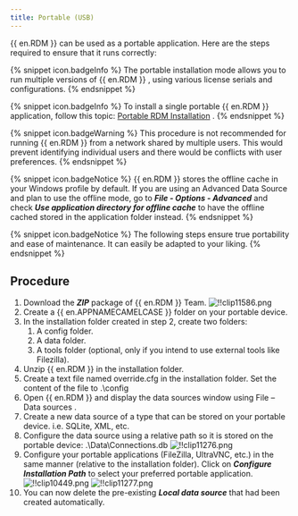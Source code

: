 ```yaml
---
title: Portable (USB)
---
```

{{ en.RDM }} can be used as a portable application. Here are the steps required to ensure that it runs correctly: 

{% snippet icon.badgeInfo %} 
The portable installation mode allows you to run multiple versions of {{ en.RDM }} , using various license serials and configurations. 
{% endsnippet %}
 
{% snippet icon.badgeInfo %} 
To install a single portable {{ en.RDM }} application, follow this topic: [Portable RDM Installation](/kb/remote-desktop-manager/how-to-articles/portable-rdm-installation/) . 
{% endsnippet %}
 
{% snippet icon.badgeWarning %} 
This procedure is not recommended for running {{ en.RDM }} from a network shared by multiple users. This would prevent identifying individual users and there would be conflicts with user preferences. 
{% endsnippet %}
 
{% snippet icon.badgeNotice %} 
{{ en.RDM }} stores the offline cache in your Windows profile by default. If you are using an Advanced Data Source and plan to use the offline mode, go to ***File - Options - Advanced*** and check ***Use application directory for offline cache*** to have the offline cached stored in the application folder instead. 
{% endsnippet %}
 
{% snippet icon.badgeNotice %} 
The following steps ensure true portability and ease of maintenance. It can easily be adapted to your liking. 
{% endsnippet %}
 
## Procedure 

1. Download the ***ZIP*** package of {{ en.RDM }} Team. 
![!!clip11586.png](/img/en/rdm/windows/clip11586.png) 
1. Create a {{ en.APPNAMECAMELCASE }} folder on your portable device. 
1. In the installation folder created in step 2, create two folders: 
    1. A config folder. 
    1. A data folder. 
    1. A tools folder (optional, only if you intend to use external tools like Filezilla). 
1. Unzip {{ en.RDM }} in the installation folder. 
1. Create a text file named override.cfg in the installation folder. Set the content of the file to .\config 
1. Open {{ en.RDM }} and display the data sources window using File – Data sources . 
1. Create a new data source of a type that can be stored on your portable device. i.e. SQLite, XML, etc. 
1. Configure the data source using a relative path so it is stored on the portable device: .\Data\Connections.db 
![!!clip11276.png](/img/en/rdm/windows/clip11276.png) 
1. Configure your portable applications (FileZilla, UltraVNC, etc.) in the same manner (relative to the installation folder). Click on ***Configure Installation Path*** to select your preferred portable application. 
![!!clip10449.png](/img/en/rdm/windows/clip10449.png) 
![!!clip11277.png](/img/en/rdm/windows/clip11277.png) 
1. You can now delete the pre-existing ***Local data source*** that had been created automatically. 

